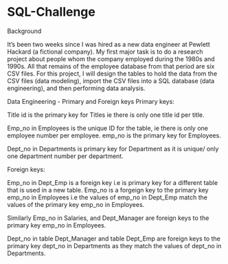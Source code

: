# SQL-Challenge

Background

It’s been two weeks since I was hired as a new data engineer at Pewlett Hackard (a fictional company). My first major task is to do a research project about people whom the company employed during the 1980s and 1990s. All that remains of the employee database from that period are six CSV files.
For this project, I will design the tables to hold the data from the CSV files (data modeling), import the CSV files into a SQL database (data engineering), and then performing data analysis.




Data Engineering - Primary and Foreign keys
Primary keys:

Title id is the primary key for Titles ie there is only one
 title id per title.

Emp_no in Employees is the unique ID for the table, ie there is only one employee number per employee. emp_no is the primary key for Employees.

Dept_no in Departments is primary key for Department as it is unique/ only one department number per department. 


Foreign keys:

Emp_no in Dept_Emp is a foreign key i.e is primary key for a different table that is used in a new table. Emp_no is a forgeign key to the primary key emp_no in Employees i.e the values of emp_no in Dept_Emp match the values of the primary key emp_no in Employees.

Similarly Emp_no in Salaries, and Dept_Manager are foreign keys to the primary key emp_no in Employees.

Dept_no in table Dept_Manager and table Dept_Emp are foreign keys to the primary key dept_no in Departments as they match the values of dept_no in Departments.
